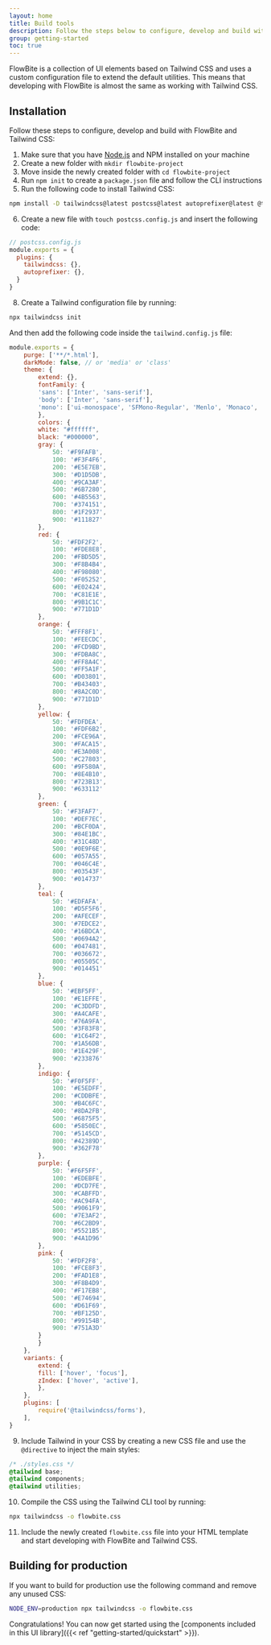 ```yaml
---
layout: home
title: Build tools
description: Follow the steps below to configure, develop and build with FlowBite and Tailwind CSS
group: getting-started
toc: true
---
```


FlowBite is a collection of UI elements based on Tailwind CSS and uses a custom configuration file to extend the default utilities. This means that developing with FlowBite is almost the same as working with Tailwind CSS.

## Installation

Follow these steps to configure, develop and build with FlowBite and Tailwind CSS:

1. Make sure that you have [Node.js](https://nodejs.org/en/) and NPM installed on your machine
2. Create a new folder with `mkdir flowbite-project`
3. Move inside the newly created folder with `cd flowbite-project`
4. Run `npm init` to create a `package.json` file and follow the CLI instructions
5. Run the following code to install Tailwind CSS:

```bash
npm install -D tailwindcss@latest postcss@latest autoprefixer@latest @tailwindcss/forms@latest
```

6. Create a new file with `touch postcss.config.js` and insert the following code:

```javascript
// postcss.config.js
module.exports = {
  plugins: {
    tailwindcss: {},
    autoprefixer: {},
  }
}
```

8. Create a Tailwind configuration file by running:

```bash
npx tailwindcss init
```

And then add the following code inside the `tailwind.config.js` file:

```javascript
module.exports = {
    purge: ['**/*.html'],
    darkMode: false, // or 'media' or 'class'
    theme: {
        extend: {},
        fontFamily: {
        'sans': ['Inter', 'sans-serif'],
        'body': ['Inter', 'sans-serif'],
        'mono': ['ui-monospace', 'SFMono-Regular', 'Menlo', 'Monaco', 'Consolas', 'Liberation Mono', 'Courier New', 'monospace']
        },
        colors: {
        white: "#ffffff",
        black: "#000000",
        gray: {
            50: '#F9FAFB',
            100: '#F3F4F6',
            200: '#E5E7EB',
            300: '#D1D5DB',
            400: '#9CA3AF',
            500: '#6B7280',
            600: '#4B5563',
            700: '#374151',
            800: '#1F2937',
            900: '#111827'
        },
        red: {
            50: '#FDF2F2',
            100: '#FDE8E8',
            200: '#FBD5D5',
            300: '#F8B4B4',
            400: '#F98080',
            500: '#F05252',
            600: '#E02424',
            700: '#C81E1E',
            800: '#9B1C1C',
            900: '#771D1D'
        },
        orange: {
            50: '#FFF8F1',
            100: '#FEECDC',
            200: '#FCD9BD',
            300: '#FDBA8C',
            400: '#FF8A4C',
            500: '#FF5A1F',
            600: '#D03801',
            700: '#B43403',
            800: '#8A2C0D',
            900: '#771D1D'
        },
        yellow: {
            50: '#FDFDEA',
            100: '#FDF6B2',
            200: '#FCE96A',
            300: '#FACA15',
            400: '#E3A008',
            500: '#C27803',
            600: '#9F580A',
            700: '#8E4B10',
            800: '#723B13',
            900: '#633112'
        },
        green: {
            50: '#F3FAF7',
            100: '#DEF7EC',
            200: '#BCF0DA',
            300: '#84E1BC',
            400: '#31C48D',
            500: '#0E9F6E',
            600: '#057A55',
            700: '#046C4E',
            800: '#03543F',
            900: '#014737'
        },
        teal: {
            50: '#EDFAFA',
            100: '#D5F5F6',
            200: '#AFECEF',
            300: '#7EDCE2',
            400: '#16BDCA',
            500: '#0694A2',
            600: '#047481',
            700: '#036672',
            800: '#05505C',
            900: '#014451'
        },
        blue: {
            50: '#EBF5FF',
            100: '#E1EFFE',
            200: '#C3DDFD',
            300: '#A4CAFE',
            400: '#76A9FA',
            500: '#3F83F8',
            600: '#1C64F2',
            700: '#1A56DB',
            800: '#1E429F',
            900: '#233876'
        },
        indigo: {
            50: '#F0F5FF',
            100: '#E5EDFF',
            200: '#CDDBFE',
            300: '#B4C6FC',
            400: '#8DA2FB',
            500: '#6875F5',
            600: '#5850EC',
            700: '#5145CD',
            800: '#42389D',
            900: '#362F78'
        },
        purple: {
            50: '#F6F5FF',
            100: '#EDEBFE',
            200: '#DCD7FE',
            300: '#CABFFD',
            400: '#AC94FA',
            500: '#9061F9',
            600: '#7E3AF2',
            700: '#6C2BD9',
            800: '#5521B5',
            900: '#4A1D96'
        },
        pink: {
            50: '#FDF2F8',
            100: '#FCE8F3',
            200: '#FAD1E8',
            300: '#F8B4D9',
            400: '#F17EB8',
            500: '#E74694',
            600: '#D61F69',
            700: '#BF125D',
            800: '#99154B',
            900: '#751A3D'
        }
        }
    },
    variants: {
        extend: {
        fill: ['hover', 'focus'],
        zIndex: ['hover', 'active'],
        },
    },
    plugins: [
        require('@tailwindcss/forms'),
    ],
}
```

9. Include Tailwind in your CSS by creating a new CSS file and use the `@directive` to inject the main styles:

```css
/* ./styles.css */
@tailwind base;
@tailwind components;
@tailwind utilities;
```

10. Compile the CSS using the Tailwind CLI tool by running:

```bash
npx tailwindcss -o flowbite.css
```

11. Include the newly created `flowbite.css` file into your HTML template and start developing with FlowBite and Tailwind CSS.

## Building for production

If you want to build for production use the following command and remove any unused CSS:

```bash
NODE_ENV=production npx tailwindcss -o flowbite.css
```

Congratulations! You can now get started using the [components included in this UI library]({{< ref "getting-started/quickstart" >}}).